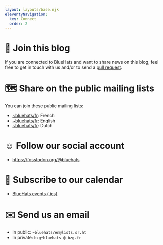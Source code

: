 ```yaml
---
layout: layouts/base.njk
eleventyNavigation:
  key: Connect
  order: 2
---
```


# 🎉 Join this blog

If you are connected to BlueHats and want to share news on this blog,
feel free to get in touch with us and/or to send a [pull
request](https://github.com/Bluehats/bluehats.global).

# 🗺️ Share on the public mailing lists

You can join these public mailing lists:

- [~bluehats/fr](https://lists.sr.ht/~bluehats/fr): French
- [~bluehats/fr](https://lists.sr.ht/~bluehats/en): English
- [~bluehats/fr](https://lists.sr.ht/~bluehats/nl): Dutch

# ☺️ Follow our social account

- https://fosstodon.org/@bluehats

# 📅 Subscribe to our calendar

- [BlueHats events (.ics)](http://bluehats.global/bluehats.ics)

# ✉️ Send us an email

- In public: `~bluehats/en@lists.sr.ht`
- In private: `bzg+bluehats @ bzg.fr`
